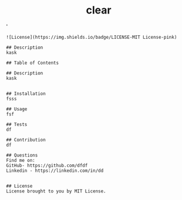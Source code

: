 <h1 align=center>clear</h1>'
    
    ![License](https://img.shields.io/badge/LICENSE-MIT License-pink)
    
    ## Description
    kask
   
    ## Table of Contents

    ## Description
    kask
    
    
    ## Installation
    fsss

    ## Usage
    fsf

    ## Tests
    df

    ## Contribution
    df
        
    ## Questions
    Find me on:
    GitHub- https://github.com/dfdf
    Linkedin - https://linkedin.com/in/dd


    ## License
    License brought to you by MIT License.